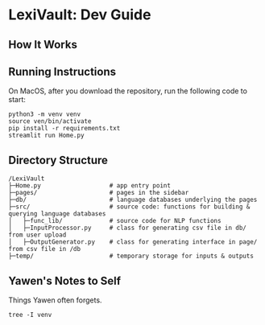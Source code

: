 # LexiVault: Dev Guide
## How It Works
## Running Instructions
On MacOS, after you download the repository, run the following code to start:
```bashrc
python3 -m venv venv
source ven/bin/activate
pip install -r requirements.txt
streamlit run Home.py
```
## Directory Structure
```bashrc
/LexiVault
├─Home.py                   # app entry point
├─pages/                    # pages in the sidebar
├─db/                       # language databases underlying the pages
├─src/                      # source code: functions for building & querying language databases
│   ├─func_lib/             # source code for NLP functions
│   ├─InputProcessor.py     # class for generating csv file in db/ from user upload
│   ├─OutputGenerator.py    # class for generating interface in page/ from csv file in /db
├─temp/                     # temporary storage for inputs & outputs
```
## Yawen's Notes to Self
Things Yawen often forgets.
```bashrc
tree -I venv
```